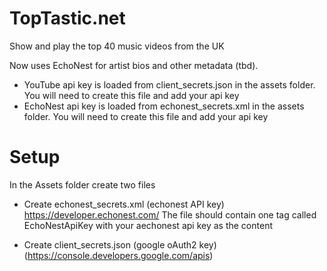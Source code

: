 # TopTastic.net
Show and play the top 40 music videos from the UK

Now uses EchoNest for artist bios and other metadata (tbd). 

* YouTube api key is loaded from client_secrets.json in the assets folder. You will need to create this file and add your api key
* EchoNest api key is loaded from echonest_secrets.xml in the assets folder. You will need to create this file and add your api key

# Setup 
In the Assets folder create two files
* Create echonest_secrets.xml (echonest API key) https://developer.echonest.com/ The file should contain one tag called EchoNestApiKey with your aechonest api key as the content

* Create client_secrets.json (google oAuth2 key) (https://console.developers.google.com/apis)
